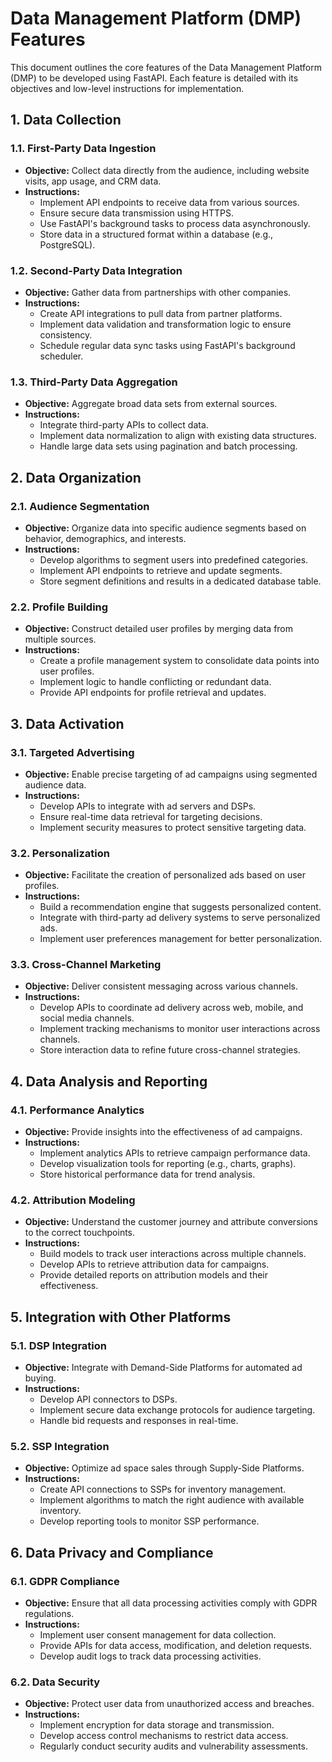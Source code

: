 
# Data Management Platform (DMP) Features

This document outlines the core features of the Data Management Platform (DMP) to be developed using FastAPI. Each feature is detailed with its objectives and low-level instructions for implementation.

## 1. **Data Collection**

### 1.1. **First-Party Data Ingestion**
- **Objective:** Collect data directly from the audience, including website visits, app usage, and CRM data.
- **Instructions:**
  - Implement API endpoints to receive data from various sources.
  - Ensure secure data transmission using HTTPS.
  - Use FastAPI's background tasks to process data asynchronously.
  - Store data in a structured format within a database (e.g., PostgreSQL).

### 1.2. **Second-Party Data Integration**
- **Objective:** Gather data from partnerships with other companies.
- **Instructions:**
  - Create API integrations to pull data from partner platforms.
  - Implement data validation and transformation logic to ensure consistency.
  - Schedule regular data sync tasks using FastAPI's background scheduler.

### 1.3. **Third-Party Data Aggregation**
- **Objective:** Aggregate broad data sets from external sources.
- **Instructions:**
  - Integrate third-party APIs to collect data.
  - Implement data normalization to align with existing data structures.
  - Handle large data sets using pagination and batch processing.

## 2. **Data Organization**

### 2.1. **Audience Segmentation**
- **Objective:** Organize data into specific audience segments based on behavior, demographics, and interests.
- **Instructions:**
  - Develop algorithms to segment users into predefined categories.
  - Implement API endpoints to retrieve and update segments.
  - Store segment definitions and results in a dedicated database table.

### 2.2. **Profile Building**
- **Objective:** Construct detailed user profiles by merging data from multiple sources.
- **Instructions:**
  - Create a profile management system to consolidate data points into user profiles.
  - Implement logic to handle conflicting or redundant data.
  - Provide API endpoints for profile retrieval and updates.

## 3. **Data Activation**

### 3.1. **Targeted Advertising**
- **Objective:** Enable precise targeting of ad campaigns using segmented audience data.
- **Instructions:**
  - Develop APIs to integrate with ad servers and DSPs.
  - Ensure real-time data retrieval for targeting decisions.
  - Implement security measures to protect sensitive targeting data.

### 3.2. **Personalization**
- **Objective:** Facilitate the creation of personalized ads based on user profiles.
- **Instructions:**
  - Build a recommendation engine that suggests personalized content.
  - Integrate with third-party ad delivery systems to serve personalized ads.
  - Implement user preferences management for better personalization.

### 3.3. **Cross-Channel Marketing**
- **Objective:** Deliver consistent messaging across various channels.
- **Instructions:**
  - Develop APIs to coordinate ad delivery across web, mobile, and social media channels.
  - Implement tracking mechanisms to monitor user interactions across channels.
  - Store interaction data to refine future cross-channel strategies.

## 4. **Data Analysis and Reporting**

### 4.1. **Performance Analytics**
- **Objective:** Provide insights into the effectiveness of ad campaigns.
- **Instructions:**
  - Implement analytics APIs to retrieve campaign performance data.
  - Develop visualization tools for reporting (e.g., charts, graphs).
  - Store historical performance data for trend analysis.

### 4.2. **Attribution Modeling**
- **Objective:** Understand the customer journey and attribute conversions to the correct touchpoints.
- **Instructions:**
  - Build models to track user interactions across multiple channels.
  - Develop APIs to retrieve attribution data for campaigns.
  - Provide detailed reports on attribution models and their effectiveness.

## 5. **Integration with Other Platforms**

### 5.1. **DSP Integration**
- **Objective:** Integrate with Demand-Side Platforms for automated ad buying.
- **Instructions:**
  - Develop API connectors to DSPs.
  - Implement secure data exchange protocols for audience targeting.
  - Handle bid requests and responses in real-time.

### 5.2. **SSP Integration**
- **Objective:** Optimize ad space sales through Supply-Side Platforms.
- **Instructions:**
  - Create API connections to SSPs for inventory management.
  - Implement algorithms to match the right audience with available inventory.
  - Develop reporting tools to monitor SSP performance.

## 6. **Data Privacy and Compliance**

### 6.1. **GDPR Compliance**
- **Objective:** Ensure that all data processing activities comply with GDPR regulations.
- **Instructions:**
  - Implement user consent management for data collection.
  - Provide APIs for data access, modification, and deletion requests.
  - Develop audit logs to track data processing activities.

### 6.2. **Data Security**
- **Objective:** Protect user data from unauthorized access and breaches.
- **Instructions:**
  - Implement encryption for data storage and transmission.
  - Develop access control mechanisms to restrict data access.
  - Regularly conduct security audits and vulnerability assessments.
